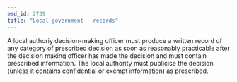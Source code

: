 ```yaml
---
esd_id: 2739
title: "Local government - records"
---
```


A local authoriy decision-making officer must produce a written record of any category of prescribed decision as soon as reasonably practicable after the decision making officer has made the decision and must contain prescribed information.  The local authority must publicise the decision (unless it contains confidential or exempt information) as prescribed.

